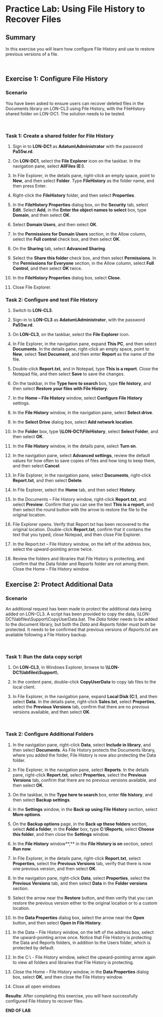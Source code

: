 # Practice Lab: Using File History to Recover Files

## Summary
In this exercise you will learn how configure File History and use to restore
previous versions of a file.

 

## Exercise 1: Configure File History

### Scenario

You have been asked to ensure users can recover deleted files in the Documents
library on LON-CL3 using File History, with the FileHistory shared folder on
LON-DC1. The solution needs to be tested.

 

### Task 1: Create a shared folder for File History

1.  Sign in to **LON-DC1** as **Adatum\\Administrator** with the password
    **Pa55w.rd**.

2.  On **LON-DC1**, select the **File Explorer** icon on the taskbar. In the
    navigation pane, select **AllFiles (E:)**.

3.  In File Explorer, in the details pane, right-click an empty space, point to
    **New**, and then select **Folder**. Type **FileHistory** as the folder
    name, and then press Enter.

4.  Right-click the **FileHistory** folder, and then select **Properties**.

5.  In the **FileHistory Properties** dialog box, on the **Security** tab,
    select **Edit**. Select **Add**, in the **Enter the object names to select**
    box, type **Domain**, and then select **OK**.

6.  Select **Domain Users**, and then select **OK**.

7.  In the **Permissions for Domain Users** section, in the Allow column, select
    the **Full control** check box, and then select **OK**.

8.  On the **Sharing** tab, select **Advanced Sharing**.

9.  Select the **Share this folder** check box, and then select **Permissions**.
    In the **Permissions for Everyone** section, in the Allow column, select
    **Full Control**, and then select **OK** twice.

10. In the **FileHistory Properties** dialog box, select **Close**.

11. Close File Explorer.


### Task 2: Configure and test File History

1.  Switch to **LON-CL3**.

2.  Sign-in to **LON-CL3** as **Adatum\\Administrator**, with the password
    **Pa55w.rd**.

3.  On **LON-CL3**, on the taskbar, select the **File Explorer** icon.

4.  In File Explorer, in the navigation pane, expand **This PC**, and then
    select **Documents**. In the details pane, right-click an empty space, point
    to **New**, select **Text Document**, and then enter **Report** as the name
    of the file.

5.  Double-click **Report.txt**, and in Notepad, type **This is a report**.
    Close the Notepad file, and then select **Save** to save the changes.

6.  On the taskbar, in the **Type here to search** box, type **file history**,
    and then select **Restore your files with File History**.

7.  In the **Home – File History** window, select **Configure File History**
    settings.

8.  In the **File History** window, in the navigation pane, select **Select
    drive**.

9.  In the **Select Drive** dialog box, select **Add network location**.

10. In the **Folder** box, type
    **\\\\LON-DC1\\FileHistory**, select **Select
    Folder**, and then select **OK**.

11. In the **File History** window, in the details pane, select **Turn on**.

12. In the navigation pane, select **Advanced settings**, review the default
    values for how often to save copies of files and how long to keep them, and
    then select **Cancel**.

13. In File Explorer, in the navigation pane, select **Documents**, right-click
    **Report.txt**, and then select **Delete**.

14. In File Explorer, select the **Home** tab, and then select **History**.

15. In the Documents – File History window, right-click **Report.txt**, and
    select **Preview**. Confirm that you can see the text **This is a report**,
    and then select the round button with the arrow to restore the file to the
    original location.

16. File Explorer opens. Verify that Report.txt has been recovered to the
    original location. Double-click **Report.txt**, confirm that it contains the
    text that you typed, close Notepad, and then close File Explorer.

17. In the Report.txt – File History window, on the left of the address box,
    select the upward-pointing arrow twice.

18. Review the folders and libraries that File History is protecting, and
    confirm that the Data folder and Reports folder are not among them. Close
    the Home – File History window.


## Exercise 2: Protect Additional Data

### Scenario

An additional request has been made to protect the additional data being added
on LON-CL3. A script has been provided to copy the data,
\\\\LON-DC1\\labfiles\\Support\\CopyUserData.bat.
The *Data* folder needs to be added to the document library, but both the *Data*
and *Reports* folder must both be protected. It needs to be confirmed that
previous versions of *Reports.txt* are available following a File History
backup.

 

### Task 1: Run the data copy script

1.  On **LON-CL3**, in Windows Explorer, browse to
    **\\\\LON-DC1\\labfiles\\Support\\**.

2.  In the content pane, double-click **CopyUserData** to copy lab files to the
    local client.

3.  In File Explorer, in the navigation pane, expand **Local Disk (C:)**, and
    then select **Data**. In the details pane, right-click **Sales.txt**, select
    **Properties**, select the **Previous Versions** tab, confirm that there are
    no previous versions available, and then select **OK**.

 

### Task 2: Configure Additional Folders

1.  In the navigation pane, right-click **Data**, select **Include in library**,
    and then select **Documents**. As File History protects the Documents
    library, where you added the folder, File History is now also protecting the
    Data folder.

2.  In File Explorer, in the navigation pane, select **Reports**. In the details
    pane, right-click **Report.txt**, select **Properties**, select the
    **Previous Versions** tab, confirm that there are no previous versions
    available, and then select **OK**.

3.  On the taskbar, in the **Type here to search** box, enter **file history**,
    and then select **Backup settings**.

4.  In the **Settings** window, in the **Back up using File History** section,
    select **More options**.

5.  On the **Backup options** page, in the **Back up these folders** section,
    select **Add a folder**, in the **Folder** box, type **C:\\Reports**, select
    **Choose this folder**, and then close the **Settings** window.

6.  In the **File History** window**,** in the **File History is on** section,
    select **Run now**.

7.  In File Explorer, in the details pane, right-click **Report.txt**, select
    **Properties**, select the **Previous Versions** tab, verify that there is
    now one previous version, and then select **OK**.

8.  In the navigation pane, right-click **Data**, select **Properties**, select
    the **Previous Versions** tab, and then select **Data** in the **Folder
    versions** section.

9.  Select the arrow near the **Restore** button, and then verify that you can
    restore the previous version either to the original location or to a custom
    location.

10. In the **Data Properties** dialog box, select the arrow near the **Open**
    button, and then select **Open in File History**.

11. In the Data – File History window, on the left of the address box, select
    the upward-pointing arrow once. Notice that File History is protecting the
    Data and Reports folders, in addition to the Users folder, which is
    protected by default.

12. In the C:\\ - File History window, select the upward-pointing arrow again to
    view all folders and libraries that File History is protecting.

13. Close the Home – File History window, in the **Data Properties** dialog box,
    select **OK**, and then close the File History window.

14. Close all open windows


**Results**: After completing this exercise, you will have successfully
configured File History to recover files.

**END OF LAB**